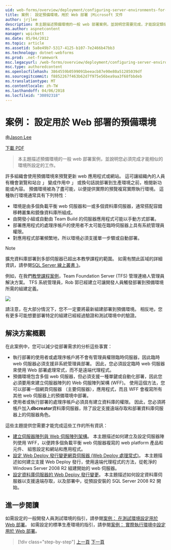 ```yaml
---
uid: web-forms/overview/deployment/configuring-server-environments-for-web-deployment/scenario-configuring-a-staging-environment-for-web-deployment
title: 案例： 設定預備環境，用於 Web 部署 |Microsoft 文件
author: jrjlee
description: 本主題描述預備環境的一般 web 部署案例，並說明您需要完成，才能設定類似 env 工作...
ms.author: aspnetcontent
manager: wpickett
ms.date: 05/04/2012
ms.topic: article
ms.assetid: 5a8e49b7-5317-4125-b107-7e2466b47bb3
ms.technology: dotnet-webforms
ms.prod: .net-framework
msc.legacyurl: /web-forms/overview/deployment/configuring-server-environments-for-web-deployment/scenario-configuring-a-staging-environment-for-web-deployment
msc.type: authoredcontent
ms.openlocfilehash: 3864559b0599091beeacb87e90e80a51285039df
ms.sourcegitcommit: f8852267f463b62d7f975e56bea9aa3f68fbbdeb
ms.translationtype: MT
ms.contentlocale: zh-TW
ms.lasthandoff: 04/06/2018
ms.locfileid: "30892318"
---
```

<a name="scenario-configuring-a-staging-environment-for-web-deployment"></a>案例： 設定用於 Web 部署的預備環境
====================
由[Jason Lee](https://github.com/jrjlee)

[下載 PDF](https://msdnshared.blob.core.windows.net/media/MSDNBlogsFS/prod.evol.blogs.msdn.com/CommunityServer.Blogs.Components.WeblogFiles/00/00/00/63/56/8130.DeployingWebAppsInEnterpriseScenarios.pdf)

> 本主題描述預備環境的一般 web 部署案例，並說明您必須完成才能相似的環境所設定的工作。


許多組織會使用預備環境來預覽更新 web 應用程式或網站。 這可讓組織內的人員有機會瀏覽和站台 」 變成作用中 」 或換句話說部署到生產環境之前，檢閱新功能或內容。 預備環境被為了盡可能，以便提供實際的預覽複寫實際執行環境。 這種執行環境通常具有下列特性：

- 環境是由多個負載平衡 web 伺服器和一或多個資料庫伺服器，通常搭配容錯移轉叢集和鏡像資料庫所組成。
- 由開發小組或自動由 Team Build 的伺服器應用程式可能以手動方式部署。
- 部署應用程式的處理序帳戶的使用者不太可能在臨時伺服器上具有系統管理員權限。
- 對應用程式部署頻繁地，所以環境必須支援單一步驟或自動部署。

> [!NOTE]
> 擴充資料庫部署到多部伺服器已超出本教學課程的範圍。 如需有關此區域的詳細資訊，請參閱[SQL Server 線上叢書 》](https://technet.microsoft.com/library/ms130214.aspx)。


例如，在我們[教學課程案例](../deploying-web-applications-in-enterprise-scenarios/enterprise-web-deployment-scenario-overview.md)，Team Foundation Server (TFS) 管理連絡人管理員解決方案。 TFS 系統管理員，Rob 郭已經建立可讓開發人員觸發部署到預備環境所需的組建定義。

![](scenario-configuring-a-staging-environment-for-web-deployment/_static/image1.png)

請注意，在大部分情況下，您不一定要將最新組建部署到預備環境。 相反地，您有更多可能想要部署特定的組建已經經過驗證和測試環境中的驗證。

## <a name="solution-overview"></a>解決方案概觀

在此案例中，您可以減少從部署需求的分析這些事實：

- 執行部署的使用者或處理序帳戶將不會有管理員權限臨時伺服器，因此臨時 web 伺服器必須支援非系統管理員部署。 因此，您必須設定臨時 web 伺服器來使用 Web 部署處理常式，而不是遠端代理程式。
- 預備環境包含多個 web 伺服器，但必須支援一種單鍵或自動化部署，因此您必須要用來建立伺服器陣列的 Web 伺服陣列架構 (WFF)。 使用這個方法，您可以部署一個網頁伺服器 （主要伺服器），應用程式，而且 WFF 會複寫所有其他 web 伺服器上的預備環境中部署。
- 使用者或執行部署的處理序帳戶必須具有建立資料庫的權限。 因此，您必須將帳戶加入**dbcreator**資料庫伺服器，除了設定支援遠端存取和部署資料庫伺服器上的伺服器角色。

這些主題提供您需要才能完成這些工作的所有資訊：

- [建立伺服器陣列與 Web 伺服陣列架構](creating-a-server-farm-with-the-web-farm-framework.md)。 本主題描述如何建立及設定伺服器陣列使用 WFF，以便跨多個負載平衡 web 伺服器複寫的 web platform 產品和元件、 組態設定和網站和應用程式。
- [設定 Web Deploy 發行變更網頁伺服器 (Web Deploy 處理常式)](configuring-a-web-server-for-web-deploy-publishing-web-deploy-handler.md)。 本主題描述如何建立支援 Web Deploy 發行，使用遠端代理程式的方法，從乾淨的 Windows Server 2008 R2 組建開始的 web 伺服器。
- [設定資料庫伺服器的 Web Deploy 發行變更](configuring-a-database-server-for-web-deploy-publishing.md)。 本主題描述如何設定資料庫伺服器以支援遠端存取，以及部署中，從預設安裝的 SQL Server 2008 R2 開始。

## <a name="further-reading"></a>進一步閱讀

如需設定的一般開發人員測試環境的指引，請參閱[案例： 在測試環境設定用於 Web 部署](scenario-configuring-a-test-environment-for-web-deployment.md)。 如需設定的標準生產環境的指引，請參閱[案例： 實際執行環境中設定用於 Web 部署](scenario-configuring-a-production-environment-for-web-deployment.md)。

> [!div class="step-by-step"]
> [上一頁](scenario-configuring-a-test-environment-for-web-deployment.md)
> [下一頁](scenario-configuring-a-production-environment-for-web-deployment.md)
